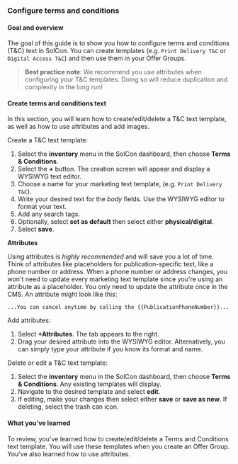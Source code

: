### Configure terms and conditions

#### Goal and overview

The goal of this guide is to show you how to configure terms and conditions (T&C) text in SolCon. You can create templates (e.g. `Print Delivery T&C` or `Digital Access T&C`) and then use them in your Offer Groups.

> **Best practice note**: We recommend you use attributes when configuring your T&C templates. Doing so will reduce duplication and complexity in the long run!

#### Create terms and conditions text

In this section, you will learn how to create/edit/delete a T&C text template, as well as how to use attributes and add images.

Create a T&C text template:

1. Select the **inventory** menu in the SolCon dashboard, then choose **Terms & Conditions**.
2. Select the **+** button. The creation screen will appear and display a WYSIWYG text editor.
3. Choose a name for your marketing text template, (e.g. `Print Delivery T&C`).
4. Write your desired text for the _body_ fields. Use the WYSIWYG editor to format your text.
5. Add any search tags.
6. Optionally, select **set as default** then select either **physical/digital**.
7. Select **save**.

**Attributes**

Using attributes is _highly recommended_ and will save you a lot of time. Think of attributes like placeholders for publication-specific text, like a phone number or address. When a phone number or address changes, you won't need to update every marketing text template since you're using an attribute as a placeholder. You only need to update the attribute once in the CMS. An attribute might look like this:

```...You can cancel anytime by calling the {{PublicationPhoneNumber}}...```

Add attributes:

1. Select **+Attributes**. The tab appears to the right.
2. Drag your desired attribute into the WYSIWYG editor. Alternatively, you can simply type your attribute if you know its format and name.

Delete or edit a T&C text template:

1. Select the **inventory** menu in the SolCon dashboard, then choose **Terms & Conditions**. Any existing templates will display.
2. Navigate to the desired  template and select **edit**.
3. If editing, make your changes then select either **save** or **save as new**. If deleting, select the trash can icon.

#### What you've learned

To review, you've learned how to create/edit/delete a Terms and Conditions text template. You will use these templates when you create an Offer Group. You've also learned how to use attributes.
